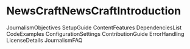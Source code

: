 # NewsCraftNewsCraftIntroduction
JournalismObjectives
SetupGuide
ContentFeatures
DependenciesList
CodeExamples
ConfigurationSettings
ContributionGuide
ErrorHandling
LicenseDetails
JournalismFAQ
